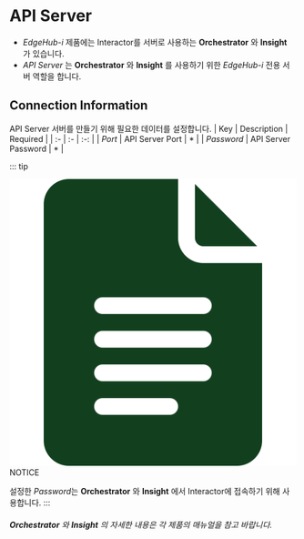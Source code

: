 # API Server
- *EdgeHub-i* 제품에는 Interactor를 서버로 사용하는 __Orchestrator__ 와 __Insight__ 가 있습니다.
-  *API Server* 는 __Orchestrator__ 와 __Insight__ 를 사용하기 위한 *EdgeHub-i* 전용 서버 역할을 합니다.

## Connection Information
API Server 서버를 만들기 위해 필요한 데이터를 설정합니다.
| Key | Description | Required |
| :- | :- | :-: |
| _Port_ | API Server Port | * |
| _Password_ | API Server Password | * |

::: tip <p class="custom-block-title"><img src="../../img/icon/tip.svg">NOTICE</p>
설정한 *Password*는 __Orchestrator__ 와 __Insight__ 에서  Interactor에 접속하기 위해 사용합니다.
:::
###### __Orchestrator__ 와 __Insight__ 의 자세한 내용은 각 제품의 매뉴얼을 참고 바랍니다.